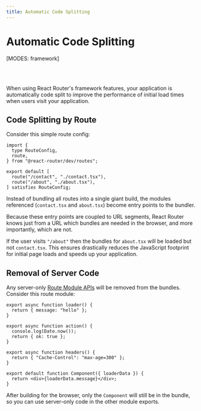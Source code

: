 ```yaml
---
title: Automatic Code Splitting
---
```


# Automatic Code Splitting

[MODES: framework]

<br/>
<br/>

When using React Router's framework features, your application is automatically code split to improve the performance of initial load times when users visit your application.

## Code Splitting by Route

Consider this simple route config:

```tsx filename=app/routes.ts
import {
  type RouteConfig,
  route,
} from "@react-router/dev/routes";

export default [
  route("/contact", "./contact.tsx"),
  route("/about", "./about.tsx"),
] satisfies RouteConfig;
```

Instead of bundling all routes into a single giant build, the modules referenced (`contact.tsx` and `about.tsx`) become entry points to the bundler.

Because these entry points are coupled to URL segments, React Router knows just from a URL which bundles are needed in the browser, and more importantly, which are not.

If the user visits `"/about"` then the bundles for `about.tsx` will be loaded but not `contact.tsx`. This ensures drastically reduces the JavaScript footprint for initial page loads and speeds up your application.

## Removal of Server Code

Any server-only [Route Module APIs][route-module] will be removed from the bundles. Consider this route module:

```tsx
export async function loader() {
  return { message: "hello" };
}

export async function action() {
  console.log(Date.now());
  return { ok: true };
}

export async function headers() {
  return { "Cache-Control": "max-age=300" };
}

export default function Component({ loaderData }) {
  return <div>{loaderData.message}</div>;
}
```

After building for the browser, only the `Component` will still be in the bundle, so you can use server-only code in the other module exports.

[route-module]: ../../start/framework/route-module
